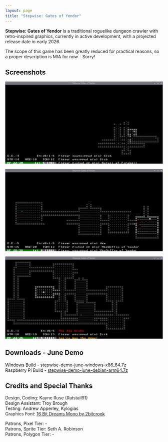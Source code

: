 ```yaml
---
layout: page
title: "Stepwise: Gates of Yendor"
---
```


**Stepwise: Gates of Yendor** is a traditional roguelike dungeon crawler with retro-inspired graphics, currently in active development, with a projected release date in early 2026.

The scope of this game has been greatly reduced for practical reasons, so a proper description is MIA for now - Sorry!

## Screenshots

![screenshot_june_1](/assets/pages/Stepwise/screenshot_june_1.png)

![screenshot_june_2](/assets/pages/Stepwise/screenshot_june_2.png)

![screenshot_june_3](/assets/pages/Stepwise/screenshot_june_3.png)

## Downloads - June Demo

Windows Build - [stepwise-demo-june-windows-x86_64.7z](https://www.dropbox.com/scl/fi/ycsvjmhju3k86gn8kk8cy/stepwise-demo-june-windows-x86_64.7z?rlkey=h1e3hceop4ysqgx333jhr7tag&st=63n1qs2o&dl=1)  
Raspberry Pi Build - [stepwise-demo-june-debian-arm64.7z](https://www.dropbox.com/scl/fi/xp181wriio60vacb3sfzx/stepwise-demo-june-debian-arm64.7z?rlkey=and8gvhegcy5buqaa5lsvsbfa&st=3zpy8uq6&dl=1)  

## Credits and Special Thanks

Design, Coding: Kayne Ruse (Ratstail91)  
Design Assistant: Troy Brough  
Testing: Andrew Apperley, Kylogias  
Graphics Font: [16 Bit Dreams Mono by 2bitcrook](https://2bitcrook.itch.io/44-game-boy-fonts)  

Patrons, Pixel Tier: -  
Patrons, Sprite Tier: Seth A. Robinson  
Patrons, Polygon Tier: -  
